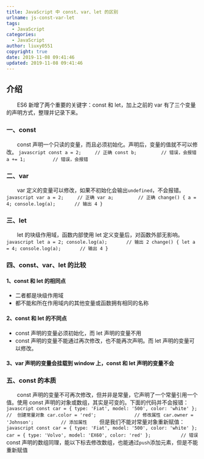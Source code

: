 ```yaml
---
title: JavaScript 中 const、var、let 的区别
urlname: js-const-var-let
tags:
  - JavaScript
categories:
  - JavaScript
author: liuxy0551
copyright: true
date: 2019-11-08 09:41:46
updated: 2019-11-08 09:41:46
---
```


## 介绍

　　ES6 新增了两个重要的关键字：const 和 let，加上之前的 var 有了三个变量的声明方式，整理并记录下来。
<!--more-->


### 一、const

　　const 声明一个只读的变量，而且必须初始化。声明后，变量的值就不可以修改。
    ``` javascript
    const a = 2;     // 正确
    const b;         // 错误，会报错
    a += 1;          // 错误，会报错
    ```


### 二、var

　　var 定义的变量可以修改，如果不初始化会输出`undefined`，不会报错。
    ``` javascript
    var a = 2;     // 正确
    var a;         // 正确
    change() {
      a = 4;
      console.log(a);       // 输出 4
    }
    ```


### 三、let

　　let 的块级作用域，函数内部使用 let 定义变量后，对函数外部无影响。
    ``` javascript
    let a = 2;
    console.log(a);       // 输出 2
    change() {
      let a = 4;
      console.log(a);       // 输出 4
    }
    ```


### 四、const、var、let 的比较

#### 1、const 和 let 的相同点

- 二者都是块级作用域
- 都不能和所在作用域内的其他变量或函数拥有相同的名称

#### 2、const 和 let 的不同点

- const 声明的变量必须初始化，而 let 声明的变量不用
- const 声明的变量不能通过再次修改，也不能再次声明。而 let 声明的变量可以修改。

#### 3、var 声明的变量会挂载到 window 上，const 和 let 声明的变量不会


### 五、const 的本质

　　const 声明的变量不可再次修改，但并非是常量，它声明了一个常量引用一个值。使用 const 声明的对象或数组，其实是可变的。下面的代码并不会报错：
    ``` javascript
    const car = { type: 'Fiat', model: '500', color: 'white' };     //  创建常量对象
    car.color = 'red';              // 修改属性
    car.owner = 'Johnson';          // 添加属性
    ```
　　但是我们不能对常量对象重新赋值：
    ``` javascript
    const car = { type: 'Fiat', model: '500', color: 'white' };
    car = { type: 'Volvo', model: 'EX60', color: 'red' };           // 错误
    ```
　　const 声明的数组同理，能以下标去修改数组，也能通过`push`添加元素，但是不能重新赋值
